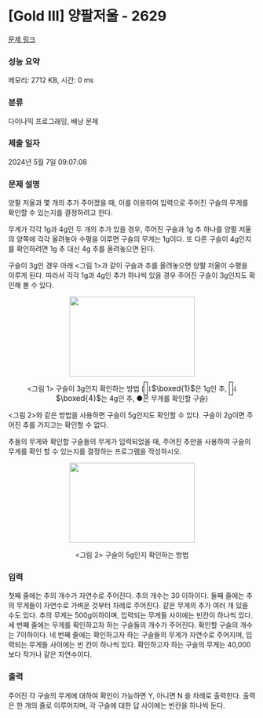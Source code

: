 # [Gold III] 양팔저울 - 2629 

[문제 링크](https://www.acmicpc.net/problem/2629) 

### 성능 요약

메모리: 2712 KB, 시간: 0 ms

### 분류

다이나믹 프로그래밍, 배낭 문제

### 제출 일자

2024년 5월 7일 09:07:08

### 문제 설명

<p>양팔 저울과 몇 개의 추가 주어졌을 때, 이를 이용하여 입력으로 주어진 구슬의 무게를 확인할 수 있는지를 결정하려고 한다.</p>

<p>무게가 각각 1g과 4g인 두 개의 추가 있을 경우, 주어진 구슬과 1g 추 하나를 양팔 저울의 양쪽에 각각 올려놓아 수평을 이루면 구슬의 무게는 1g이다. 또 다른 구슬이 4g인지를 확인하려면 1g 추 대신 4g 추를 올려놓으면 된다.</p>

<p>구슬이 3g인 경우 아래 <그림 1>과 같이 구슬과 추를 올려놓으면 양팔 저울이 수평을 이루게 된다. 따라서 각각 1g과 4g인 추가 하나씩 있을 경우 주어진 구슬이 3g인지도 확인해 볼 수 있다.</p>

<p style="text-align: center;"><img alt="" src="https://upload.acmicpc.net/ce5b29f5-9e03-473b-97db-ce9fd740fde2/-/preview/" style="width: 255px; height: 163px;"></p>

<p style="text-align: center;"><그림 1> 구슬이 3g인지 확인하는 방법 (<mjx-container class="MathJax" jax="CHTML" style="font-size: 109%; position: relative;"><mjx-math class="MJX-TEX" aria-hidden="true"><mjx-menclose><mjx-box style="border: 0.067em solid; padding: 0.2em;"><mjx-texatom texclass="ORD"><mjx-mstyle><mjx-texatom texclass="ORD"><mjx-mn class="mjx-n"><mjx-c class="mjx-c31"></mjx-c></mjx-mn></mjx-texatom></mjx-mstyle></mjx-texatom></mjx-box></mjx-menclose></mjx-math><mjx-assistive-mml unselectable="on" display="inline"><math xmlns="http://www.w3.org/1998/Math/MathML"><menclose notation="box"><mrow data-mjx-texclass="ORD"><mstyle displaystyle="true" scriptlevel="0"><mrow data-mjx-texclass="ORD"><mn>1</mn></mrow></mstyle></mrow></menclose></math></mjx-assistive-mml><span aria-hidden="true" class="no-mathjax mjx-copytext">$\boxed{1}$</span></mjx-container>은 1g인 추, <mjx-container class="MathJax" jax="CHTML" style="font-size: 109%; position: relative;"><mjx-math class="MJX-TEX" aria-hidden="true"><mjx-menclose><mjx-box style="border: 0.067em solid; padding: 0.2em;"><mjx-texatom texclass="ORD"><mjx-mstyle><mjx-texatom texclass="ORD"><mjx-mn class="mjx-n"><mjx-c class="mjx-c34"></mjx-c></mjx-mn></mjx-texatom></mjx-mstyle></mjx-texatom></mjx-box></mjx-menclose></mjx-math><mjx-assistive-mml unselectable="on" display="inline"><math xmlns="http://www.w3.org/1998/Math/MathML"><menclose notation="box"><mrow data-mjx-texclass="ORD"><mstyle displaystyle="true" scriptlevel="0"><mrow data-mjx-texclass="ORD"><mn>4</mn></mrow></mstyle></mrow></menclose></math></mjx-assistive-mml><span aria-hidden="true" class="no-mathjax mjx-copytext">$\boxed{4}$</span></mjx-container>는 4g인 추, ●은 무게를 확인할 구슬)</p>

<p><그림 2>와 같은 방법을 사용하면 구슬이 5g인지도 확인할 수 있다. 구슬이 2g이면 주어진 추를 가지고는 확인할 수 없다.</p>

<p>추들의 무게와 확인할 구슬들의 무게가 입력되었을 때, 주어진 추만을 사용하여 구슬의 무게를 확인 할 수 있는지를 결정하는 프로그램을 작성하시오.</p>

<p style="text-align: center;"><img alt="" src="https://upload.acmicpc.net/883fb22a-7516-46e1-937d-2ddc4df94572/-/preview/" style="width: 255px; height: 163px;"></p>

<p style="text-align: center;"><그림 2> 구슬이 5g인지 확인하는 방법</p>

### 입력 

 <p>첫째 줄에는 추의 개수가 자연수로 주어진다. 추의 개수는 30 이하이다. 둘째 줄에는 추의 무게들이 자연수로 가벼운 것부터 차례로 주어진다. 같은 무게의 추가 여러 개 있을 수도 있다. 추의 무게는 500g이하이며, 입력되는 무게들 사이에는 빈칸이 하나씩 있다. 세 번째 줄에는 무게를 확인하고자 하는 구슬들의 개수가 주어진다. 확인할 구슬의 개수는 7이하이다. 네 번째 줄에는 확인하고자 하는 구슬들의 무게가 자연수로 주어지며, 입력되는 무게들 사이에는 빈 칸이 하나씩 있다. 확인하고자 하는 구슬의 무게는 40,000보다 작거나 같은 자연수이다.</p>

### 출력 

 <p>주어진 각 구슬의 무게에 대하여 확인이 가능하면 Y, 아니면 N 을 차례로 출력한다. 출력은 한 개의 줄로 이루어지며, 각 구슬에 대한 답 사이에는 빈칸을 하나씩 둔다.</p>

